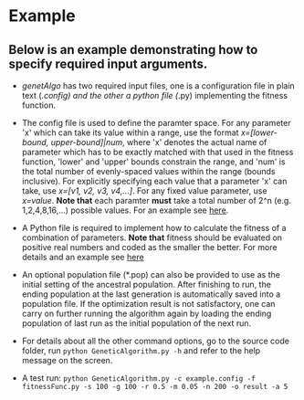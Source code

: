 # Example

## Below is an example demonstrating how to specify required input arguments. 

- *genetAlgo* has two required input files, one is a configuration file in plain text (*.config) and the other a python file (*.py) implementing the fitness function.

- The config file is used to define the paramter space. For any parameter 'x' which can take its value within a range, use the format _x=[lower-bound, upper-bound]|num_, where 'x' denotes the actual name of parameter which has to be exactly matched with that used in the fitness function, 'lower' and 'upper' bounds constrain the range, and 'num' is the total number of evenly-spaced values within the range (bounds inclusive). For explicitly specifying each value that a parameter 'x' can take, use _x=[v1, v2, v3, v4,...]_. For any fixed value parameter, use _x=value_. **Note that** each paramter **must** take a total number of 2^n (e.g. 1,2,4,8,16,...) possible values. For an example see [here](https://github.com/libiaospe/genetAlgo/blob/master/codes/example.config).

- A Python file is required to implement how to calculate the fitness of a combination of parameters. **Note that** fitness should be evaluated on positive real numbers and coded as the smaller the better. For more details and an example see [here](https://github.com/libiaospe/genetAlgo/blob/master/codes/fitnessFunc.py)

- An optional population file (*.pop) can also be provided to use as the initial setting of the ancestral population. After finishing to run, the ending population at the last generation is automatically saved into a population file. If the optimization result is not satisfactory, one can carry on further running the algorithm again by loading the ending population of last run as the initial population of the next run. 

- For details about all the other command options, go to the source code folder, run `python GeneticAlgorithm.py -h` and refer to the help message on the screen.

- A test run: `python GeneticAlgorithm.py -c example.config -f fitnessFunc.py -s 100 -g 100 -r 0.5 -m 0.05 -n 200 -o result -a 5`
